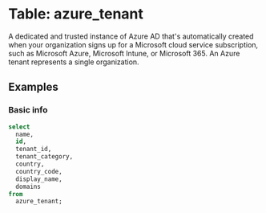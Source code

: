 # Table: azure_tenant

A dedicated and trusted instance of Azure AD that's automatically created when your organization signs up for a Microsoft cloud service subscription, such as Microsoft Azure, Microsoft Intune, or Microsoft 365. An Azure tenant represents a single organization.

## Examples

### Basic info

```sql
select
  name,
  id,
  tenant_id,
  tenant_category,
  country,
  country_code,
  display_name,
  domains
from
  azure_tenant;
```
